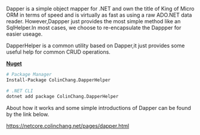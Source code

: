 Dapper is a simple object mapper for .NET and own the title of King of Micro ORM in terms of speed and is virtually as fast as using a raw ADO.NET data reader. However,Dappper just provides the most simple method like an SqlHelper.In most cases, we choose to re-encapsulate the Dappper for easier useage.

DapperHelper is a common utility based on Dapper,it just provides some useful help for common CRUD operations.

**[Nuget](https://www.nuget.org/packages/ColinChang.DapperHelper/)**
```sh
# Package Manager
Install-Package ColinChang.DapperHelper

# .NET CLI
dotnet add package ColinChang.DapperHelper
```

About how it works and some simple introductions of Dapper can be found by the link below.

https://netcore.colinchang.net/pages/dapper.html
